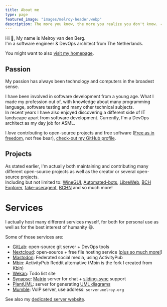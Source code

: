 ```yaml
---
title: About me
type: page
featured_image: "images/melroy-header.webp"
description: The more you know, the more you realize you don't know. - Aristotle
---
```


Hi 👋, My name is Melroy van den Berg.  
I'm a software engineer & DevOps architect from The Netherlands.

You might want to also [visit my homepage](https://melroy.org).

## Passion

My passion has always been technology and computers in the broadest sense.

I have been involved in software development from a young age. What I made my profession out of, with knowledge about many programming language, software testing and many other technical subjects.  
In recent years I have also enjoyed discovering a different side of IT landscape apart from software development. Currently, I'm a DevOps architect as my day job for ASML.

I _love_ contributing to open-source projects and free software ([Free as in freedom](https://www.gnu.org/philosophy/free-sw.html), not free bear), [check-out my GitHub profile](https://github.com/melroy89).

## Projects

As stated earlier, I'm actually both maintaining and contributing many different open-source projects as well as the creator or several open-source projects.  
Including but not limited to: [WineGUI](https://gitlab.melroy.org/melroy/winegui), [Automated-bots](https://github.com/automated-bots), [LibreWeb](https://libreweb.org), [BCH Explorer](https//explorer.melroy.org), [fake-useragent](https://github.com/fake-useragent/fake-useragent), [BCHN](https://gitlab.com/bitcoin-cash-node/bitcoin-cash-node) and so much more!

# Services

I actually host many different services myself, for both for personal use as well as for the best interest of humanity 😄.

Some of those services are:

- [GitLab](https://gitlab.melroy.org): open-source git server + DevOps tools
- [Nextcloud](https://cloud.melroy.org): open-source + free file hosting service ([plus so much more!](https://apps.nextcloud.com/))
- [Mastodon](https://mastodon.melroy.org): Federated social media, using ActivityPub
- [Mbin](https://kbin.melroy.org): ActivityPub Reddit alternative (Mbin is the fork I created from Kbin)
- [Wekan](https://todo.melroy.org): Todo list site
- [Synapse](https://matrix.melroy.org): [Matrix](https://matrix.org) server for chat + [sliding-sync](https://github.com/matrix-org/sliding-sync) support
- [PlantUML](plantuml.melroy.org/): server for generating [UML diagrams](https://plantuml.com/)
- [Mumble](https://www.mumble.info/downloads/): VoIP server, use address: `server.melroy.org`

See also my [dedicated server website](https://server.melroy.org).
